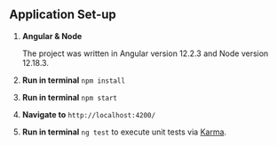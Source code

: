 ## Application Set-up

1. **Angular & Node**

    The project was written in Angular version 12.2.3 and Node version 12.18.3.

1. **Run in terminal** `npm install`
1. **Run in terminal** `npm start`
1. **Navigate to** `http://localhost:4200/`
1. **Run in terminal** `ng test` to execute unit tests via [Karma](https://karma-runner.github.io).